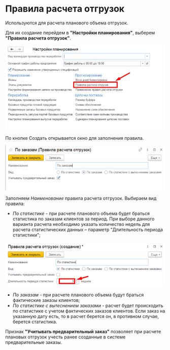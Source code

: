 # Правила расчета отгрузок

Используются для расчета планового объема отгрузок.

Для их создание перейдем в **"Настройки планирования"**, выберем **"Правила расчета отгрузок"**.

[![1][1]][1]

По кнопке Создать открывается окно для заполнения правила.

[![2][2]][2]

Заполняем *Наименование* правила расчета отгрузок. Выбираем вид правила:

- *По статистике* - при расчете планового объема будет браться статистика по заказам клиентов за период. При выборе данного варианта расчета необходимо указать количество недель для расчета статистических данных – параметр "Длительность периода статистики";


[![3][3]][3]


- *По заказам* - при расчете планового объема будут браться фактические заказы клиентов;
- *По статистике с вытеснением заказами* - расчет будет происходить по статистике с учетом фактических заказов клиентов. Если заказ на указанную дату есть, то в расчет берется он, в противном случае, берется статистика.

Признак **"Учитывать предварительный заказ"** позволяет при расчете плановых отгрузок учесть ранее созданные в системе предварительные заказы.


[1]: RulesCalculatingShipments.assets\1.png
[2]: RulesCalculatingShipments.assets\2.png
[3]: RulesCalculatingShipments.assets\3.png
